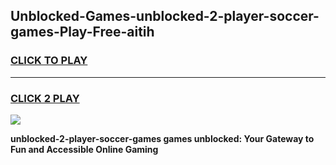 
## Unblocked-Games-unblocked-2-player-soccer-games-Play-Free-aitih
<h3>
<a href="https://premium76.site?title=unblocked-2-player-soccer-games&ref=17A">CLICK TO PLAY</a></h3>
<hr>

<h3>
<a href="https://premium76.site?title=unblocked-2-player-soccer-games&ref=17A">CLICK 2 PLAY</a>
  
</h3>

<a href="https://premium76.site?title=unblocked-2-player-soccer-games&ref=17A"><img src="https://clearcache.store/games.png"></a>


**unblocked-2-player-soccer-games games unblocked: Your Gateway to Fun and Accessible Online Gaming**

